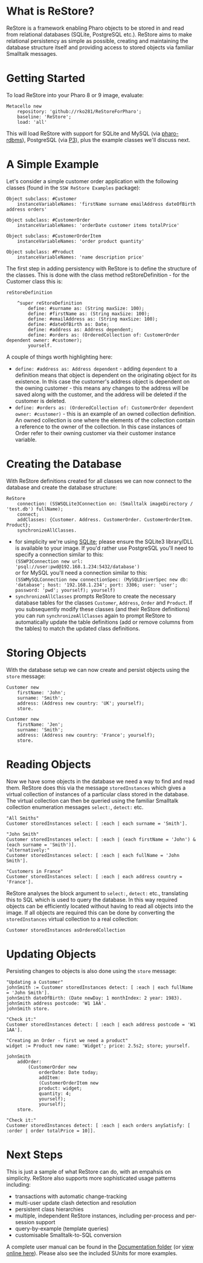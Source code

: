 # What is ReStore?
ReStore is a framework enabling Pharo objects to be stored in and read from relational databases (SQLite, PostgreSQL etc.). ReStore aims to make relational persistency as simple as possible, creating and maintaining the database structure itself and providing access to stored objects via familiar Smalltalk messages. 

# Getting Started 
To load ReStore into your Pharo 8 or 9 image, evaluate:

```smalltalk
Metacello new
    repository: 'github://rko281/ReStoreForPharo';
    baseline: 'ReStore';
    load: 'all'
```

This will load ReStore with support for SQLite and MySQL (via [pharo-rdbms](https://github.com/pharo-rdbms/Pharo-SQLite3)), PostgreSQL (via [P3](https://github.com/svenvc/P3)), plus the example classes we'll discuss next.

# A Simple Example
Let's consider a simple customer order application with the following classes (found in the `SSW ReStore Examples` package):

```smalltalk
Object subclass: #Customer
	instanceVariableNames: 'firstName surname emailAddress dateOfBirth address orders'

Object subclass: #CustomerOrder
	instanceVariableNames: 'orderDate customer items totalPrice'
	
Object subclass: #CustomerOrderItem
	instanceVariableNames: 'order product quantity'
    
Object subclass: #Product
	instanceVariableNames: 'name description price'
```

The first step in adding persistency with ReStore is to define the structure of the classes. This is done with the class method reStoreDefinition - for the Customer class this is:

```smalltalk
reStoreDefinition

	^super reStoreDefinition
		define: #surname as: (String maxSize: 100);
		define: #firstName as: (String maxSize: 100);
		define: #emailAddress as: (String maxSize: 100);
		define: #dateOfBirth as: Date;
		define: #address as: Address dependent;
		define: #orders as: (OrderedCollection of: CustomerOrder dependent owner: #customer);
		yourself.
```

A couple of things worth highlighting here:
 - `define: #address as: Address dependent` - adding `dependent` to a definition means that object is dependent on the originating object for its existence. In this case the customer's address object is dependent on the owning customer - this means any changes to the address will be saved along with the customer, and the address will be deleted if the customer is deleted. 
 - `define: #orders as: (OrderedCollection of: CustomerOrder dependent owner: #customer)` - this is an example of an owned collection definition. An owned collection is one where the elements of the collection contain a reference to the owner of the collection. In this case instances of Order refer to their owning customer via their customer instance variable. 

# Creating the Database
With ReStore definitions created for all classes we can now connect to the database and create the database structure:

```smalltalk
ReStore
	connection: (SSWSQLite3Connection on: (Smalltalk imageDirectory / 'test.db') fullName);
	connect;
	addClasses: {Customer. Address. CustomerOrder. CustomerOrderItem. Product};
	synchronizeAllClasses.
```

 - for simplicity we're using [SQLite](https://www.sqlite.org/); please ensure the SQLite3 library/DLL is available to your image. If you'd rather use PostgreSQL you'll need to specify a connection similar to this:   
 `(SSWP3Connection new url: 'psql://user:pwd@192.168.1.234:5432/database')`   
 or for MySQL you'll need a connection similar to this:    
 `(SSWMySQLConnection new connectionSpec: (MySQLDriverSpec new db: 'database'; host: '192.168.1.234'; port: 3306; user: 'user'; password: 'pwd'; yourself); yourself)`
- `synchronizeAllClasses` prompts ReStore to create the necessary database tables for the classes `Customer`, `Address`, `Order` and `Product`. If you subsequently modify these classes (and their ReStore definitions) you can run `synchronizeAllClasses` again to prompt ReStore to automatically update the table definitions (add or remove columns from the tables) to match the updated class definitions.

# Storing Objects
With the database setup we can now create and persist objects using the `store` message:

```smalltalk
Customer new
	firstName: 'John';
	surname: 'Smith';
	address: (Address new country: 'UK'; yourself);
	store.

Customer new
	firstName: 'Jen';
	surname: 'Smith';
	address: (Address new country: 'France'; yourself);
	store.
````

# Reading Objects
Now we have some objects in the database we need a way to find and read them. ReStore does this via the message `storedInstances` which gives a virtual collection of instances of a particular class stored in the database. The virtual collection can then be queried using the familiar Smalltalk collection enumeration messages `select:`, `detect:` etc.

```smalltalk
"All Smiths"
Customer storedInstances select: [ :each | each surname = 'Smith'].

"John Smith"
Customer storedInstances select: [ :each | (each firstName = 'John') & (each surname = 'Smith')].
"alternatively:"
Customer storedInstances select: [ :each | each fullName = 'John Smith'].

"Customers in France"
Customer storedInstances select: [ :each | each address country = 'France'].
```

ReStore analyses the block argument to `select:`, `detect:` etc., translating this to SQL which is used to query the database. In this way required objects can be efficiently located without having to read all objects into the image. If all objects are required this can be done by converting the `storedInstances` virtual collection to a real collection:

```smalltalk
Customer storedInstances asOrderedCollection
```

# Updating Objects
Persisting changes to objects is also done using the `store` message:

```smalltalk
"Updating a Customer"
johnSmith := Customer storedInstances detect: [ :each | each fullName = 'John Smith'].
johnSmith dateOfBirth: (Date newDay: 1 monthIndex: 2 year: 1983).
johnSmith address postcode: 'W1 1AA'.
johnSmith store.

"Check it:"
Customer storedInstances detect: [ :each | each address postcode = 'W1 1AA'].

"Creating an Order - first we need a product"
widget := Product new name: 'Widget'; price: 2.5s2; store; yourself.

johnSmith 
    addOrder: 
        (CustomerOrder new 
            orderDate: Date today;
            addItem: 
	    	(CustomerOrderItem new
			product: widget;
			quantity: 4;
			yourself);
            yourself);
    store.

"Check it:"
Customer storedInstances detect: [ :each | each orders anySatisfy: [ :order | order totalPrice = 10]].
```

# Next Steps
This is just a sample of what ReStore can do, with an empahsis on simplicity. ReStore also supports more sophisticated usage patterns including:
 - transactions with automatic change-tracking
 - multi-user update clash detection and resolution
 - persistent class hierarchies
 - multiple, independent ReStore instances, including per-process and per-session support
 - query-by-example (template queries)
 - customisable Smalltalk-to-SQL conversion
 
A complete user manual can be found in the [Documentation folder](Documentation) (or [view online here](https://drive.google.com/file/d/1nDzLyokK8ZUAJuCh4J_H8MT_f3ZogMxy/view?usp=sharing)). Please also see the included SUnits for more examples. 
